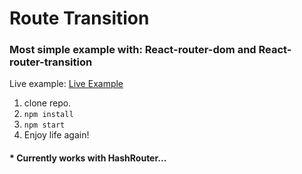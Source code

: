 # Route Transition

### **Most simple** example with: **React-router-dom** and **React-router-transition**

Live example: <a href="https://ueeieiie.github.io/simple-route-transitions/public/" target="_blank">Live Example</a>


1. clone repo.
2. `npm install`
3. `npm start`
4. Enjoy life again!

#### * Currently works with HashRouter...
